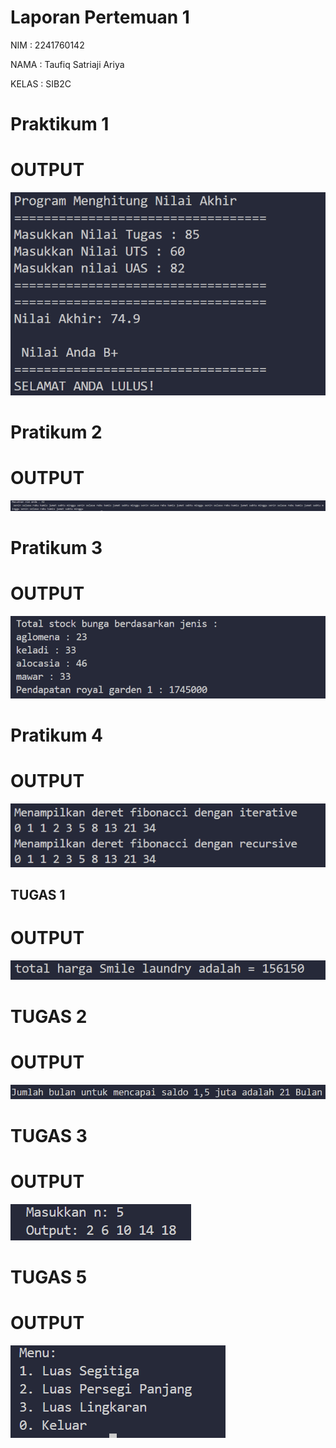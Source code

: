 # Laporan Pertemuan 1

NIM : 2241760142

NAMA : Taufiq Satriaji Ariya

KELAS : SIB2C

# Praktikum 1
<h1> OUTPUT </h1>

![Alt text](image-1.png)

# Pratikum 2
<h1> OUTPUT </h1>

![Alt text](image-7.png)

# Pratikum 3
<h1> OUTPUT </h1>

![Alt text](image-9.png)

# Pratikum 4
<h1> OUTPUT </h1>

![Alt text](image-11.png)

## TUGAS 1
<h1> OUTPUT </h1>

![Alt text](image-3.png)

# TUGAS 2
<h1> OUTPUT </h1>

![Alt text](image-5.png)

# TUGAS 3
<h1> OUTPUT </h1>

![Alt text](image-12.png)

# TUGAS 5
<h1> OUTPUT </h1>

![Alt text](image-13.png)




